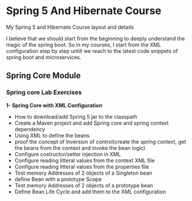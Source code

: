 # Spring 5 And Hibernate Course
My Spring 5 and Hibernate Course layout and details 

I believe that we should start from the beginning to deeply understand the magic of the spring boot. So in my courses, I start from the XML configuration step by step untill we reach to the latest code snippets of spring boot and microservices.



## Spring Core Module

  ### Spring core Lab Exercises
  
  

  **1- Spring Core with XML Configuration**
  
  
   - How to download/add Spring 5 jar to the classpath
   - Create a Maven project and add Spring core and spring context dependency
   - Using XML to define the beans
   - proof the concept of Inversion of control(create the spring context, get the beans from the context and invoke the bean logic)
   - Configure costructor/setter injection in XML
   - Configure reading litteral values from the context XML file
   - Configure reading litteral values from the properties file
   - Test memory Addresses of 2 objects of a Singleton bean
   - define Bean with a prototype Scope 
   - Test memory Addresses of 2 objects of a prototype bean
   - Define Bean Life Cycle and add them to the XML configuration
   
   

